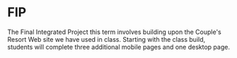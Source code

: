# FIP
The Final Integrated Project this term involves building upon the Couple's Resort Web site we have used in class. Starting with the class build, students will complete three additional mobile pages and one desktop page.
